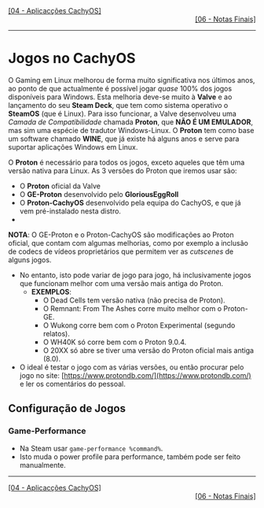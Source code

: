 <div align="left">
  <a href="https://github.com/DarKouto/guia-instalacao-linux-pt-pt/blob/main/04-Aplicacoes-CachyOS.md">[04 - Aplicacções CachyOS]</a>
</div>
<div align="right">
  <a href="https://github.com/DarKouto/guia-instalacao-linux-pt-pt/blob/main/06-Notas-Finais.md">[06 - Notas Finais]</a>
</div>
<hr>

# Jogos no CachyOS

O Gaming em Linux melhorou de forma muito significativa nos últimos anos, ao ponto de que actualmente é possível jogar *quase* 100% dos jogos disponíveis para Windows. Esta melhoria deve-se muito à **Valve** e ao lançamento do seu **Steam Deck**, que tem como sistema operativo o **SteamOS** (que é Linux). Para isso funcionar, a Valve desenvolveu uma *Camada de Compatibilidade* chamada **Proton**, que **NÃO É UM EMULADOR**, mas sim uma espécie de tradutor Windows-Linux. O **Proton** tem como base um software chamado **WINE**, que já existe há alguns anos e serve para suportar aplicações Windows em Linux.

O **Proton** é necessário para todos os jogos, exceto aqueles que têm uma versão nativa para Linux. As 3 versões do Proton que iremos usar são:
- O **Proton** oficial da Valve
- O **GE-Proton** desenvolvido pelo **GloriousEggRoll**
- O **Proton-CachyOS** desenvolvido pela equipa do CachyOS, e que já vem pré-instalado nesta distro.
- 
**NOTA**: O GE-Proton e o Proton-CachyOS são modificações ao Proton oficial, que contam com algumas melhorias, como por exemplo a inclusão de codecs de vídeos proprietários que permitem ver as *cutscenes* de alguns jogos.
- No entanto, isto pode variar de jogo para jogo, há inclusivamente jogos que funcionam melhor com uma versão mais antiga do Proton.
  - **EXEMPLOS**:
    - O Dead Cells tem versão nativa (não precisa de Proton).
    - O Remnant: From The Ashes corre muito melhor com o Proton-GE.
    - O Wukong corre bem com o Proton Experimental (segundo relatos).
    - O WH40K só corre bem com o Proton 9.0.4.
    - O 20XX só abre se tiver uma versão do Proton oficial mais antiga (8.0).
- O ideal é testar o jogo com as várias versões, ou então procurar pelo jogo no site: [https://www.protondb.com/](https://www.protondb.com/) e ler os comentários do pessoal.

## Configuração de Jogos

### Game-Performance
- Na Steam usar `game-performance %command%`.
- Isto muda o power profile para performance, também pode ser feito manualmente.

<hr>
<div align="left">
  <a href="https://github.com/DarKouto/guia-instalacao-linux-pt-pt/blob/main/04-Aplicacoes-CachyOS.md">[04 - Aplicacções CachyOS]</a>
</div>
<div align="right">
  <a href="https://github.com/DarKouto/guia-instalacao-linux-pt-pt/blob/main/06-Notas-Finais.md">[06 - Notas Finais]</a>
</div>
